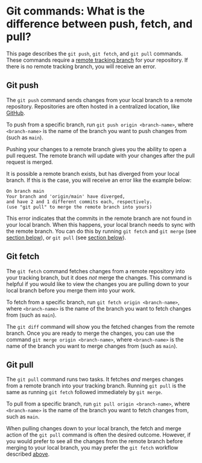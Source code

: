 # Git commands: What is the difference between push, fetch, and pull?

This page describes the `git push`, `git fetch`, and `git pull` commands. These commands require a [remote tracking branch](https://git-scm.com/book/en/v2/Git-Branching-Remote-Branches) for your repository. If there is no remote tracking branch, you will receive an error.

## Git push

The `git push` command sends changes from your local branch to a remote repository. Repositories are often hosted in a centralized location, like [GitHub](https://github.com/).

To push from a specific branch, run `git push origin <branch-name>`, where `<branch-name>` is the name of the branch you want to push changes from (such as `main`).

Pushing your changes to a remote branch gives you the ability to open a pull request. The remote branch will update with your changes after the pull request is merged.

It is possible a remote branch exists, but has diverged from your local branch. If this is the case, you will receive an error like the example below:

```
On branch main
Your branch and 'origin/main' have diverged, 
and have 2 and 1 different commits each, respectively. 
(use "git pull" to merge the remote branch into yours)
```

This error indicates that the commits in the remote branch are not found in your local branch. When this happens, your local branch needs to sync with the remote branch. You can do this by running `git fetch` and `git merge` (see [section below](#git-fetch)), or `git pull` (see [section below](#git-pull)).

## Git fetch

The `git fetch` command fetches changes from a remote repository into your tracking branch, but it does _not_ merge the changes. This command is helpful if you would like to view the changes you are pulling down to your local branch before you merge them into your work.

To fetch from a specific branch, run `git fetch origin <branch-name>`, where `<branch-name>` is the name of the branch you want to fetch changes from (such as `main`).

The `git diff` command will show you the fetched changes from the remote branch. Once you are ready to merge the changes, you can use the command `git merge origin <branch-name>`, where `<branch-name>` is the name of the branch you want to merge changes from (such as `main`).

## Git pull

The `git pull` command runs two tasks. It fetches _and_ merges changes from a remote branch into your tracking branch. Running `git pull` is the same as running `git fetch` followed immediately by `git merge`.

To pull from a specific branch, run `git pull origin <branch-name>`, where `<branch-name>` is the name of the branch you want to fetch changes from, such as `main`.

When pulling changes down to your local branch, the fetch and merge action of the `git pull` command is often the desired outcome. However, if you would prefer to see all the changes from the remote branch before merging to your local branch, you may prefer the `git fetch` workflow described [above](#git-fetch).